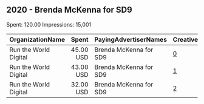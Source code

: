 ## 2020 - Brenda McKenna for SD9 
Spent: 120.00
Impressions: 15,001

|OrganizationName|Spent|PayingAdvertiserNames|CreativeUrls|Impressions|Genders|AgeBrackets|CountryCodes|BillingAddresses|CandidateBallotInformation|
|:---|---:|:---|:---|---:|:---|:---|:---|:---|:---|
|Run the World Digital|45.00 USD|Brenda McKenna for SD9|[0](https://www.snap.com/political-ads/asset/b5fd6f8b9aaa59f34808dddb797fbed622acecd72047d485e14247480c78ddaf?mediaType=mp4)|6,302||18+|united states|"1324 Spaight St,Madison,53703,US"|Brenda McKenna for SD9|
|Run the World Digital|43.00 USD|Brenda McKenna for SD9|[1](https://www.snap.com/political-ads/asset/b5fd6f8b9aaa59f34808dddb797fbed622acecd72047d485e14247480c78ddaf?mediaType=mp4)|5,039||18+|united states|"1324 Spaight St,Madison,53703,US"|Brenda McKenna for SD9|
|Run the World Digital|32.00 USD|Brenda McKenna for SD9|[2](https://www.snap.com/political-ads/asset/759d30c84c26dc721752f0af62d39537be35efe3340465f0318f3e1704269722?mediaType=mp4)|3,660||18+|united states|"1324 Spaight St,Madison,53703,US"|Brenda McKenna for SD9|
